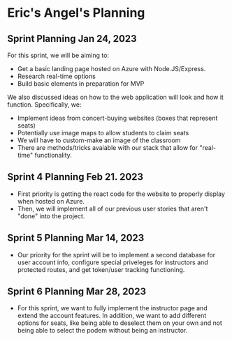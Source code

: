 # Eric's Angel's Planning
## Sprint Planning Jan 24, 2023

For this sprint, we will be aiming to:
- Get a basic landing page hosted on Azure with Node.JS/Express.
- Research real-time options
- Build basic elements in preparation for MVP

We also discussed ideas on how to the web application will look
and how it function. Specifically, we:
- Implement ideas from concert-buying websites (boxes that represent seats)
- Potentially use image maps to allow students to claim seats
- We will have to custom-make an image of the classroom
- There are methods/tricks avaiable with our stack that allow for "real-time"
functionality.

## Sprint 4 Planning Feb 21. 2023
- First priority is getting the react code for the website to properly display when hosted on Azure. 
- Then, we will implement all of our previous user stories that aren't "done" into the project.

## Sprint 5 Planning Mar 14, 2023
- Our priority for the sprint will be to implement a second database for user account info, configure special priveleges for instructors and protected routes, and get token/user tracking functioning.

## Sprint 6 Planning Mar 28, 2023
- For this sprint, we want to fully implement the instructor page and extend the account features. In addition, we want to add different options for seats, like being able to deselect them on your own and not being able to select the podem without being an instructor.